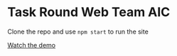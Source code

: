 # Task Round Web Team AIC

Clone the repo and use `npm start` to run the site

[Watch the demo](https://github.com/ShadowyBliss/ai-club/raw/refs/heads/master/src/assets/AI%20Club%20Website.mp4)
